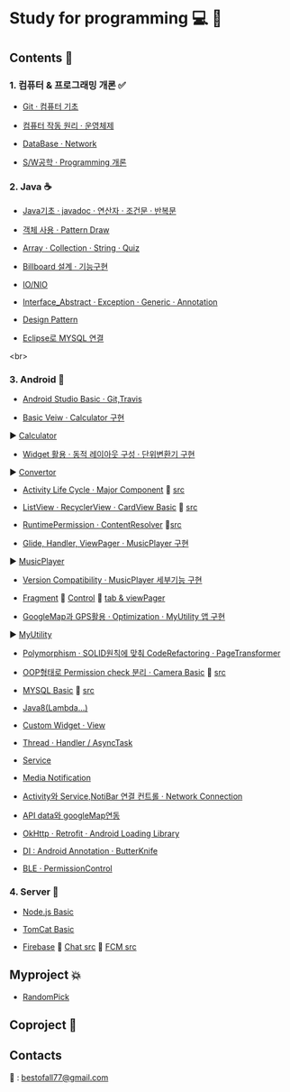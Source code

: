 # Study for programming :computer: :memo:
 
## Contents :open_file_folder:

### 1. 컴퓨터 & 프로그래밍 개론 :white_check_mark:

   -  [Git · 컴퓨터 기초](https://github.com/RohHyungmin/Study/blob/master/Programming/basicStudy/0109_0110.md)
  
   -  [컴퓨터 작동 원리 · 운영체제](https://github.com/RohHyungmin/Study/blob/master/Programming/basicStudy/0111.md)
  
   -  [DataBase · Network](https://github.com/RohHyungmin/Study/blob/master/Programming/basicStudy/0112.md)
  
   -  [S/W공학 · Programming 개론](https://github.com/RohHyungmin/Study/blob/master/Programming/basicStudy/0113.md)
    
  
### 2. Java :coffee:  
  -  [Java기초 · javadoc · 연산자 · 조건문 · 반복문](https://github.com/RohHyungmin/Study/blob/master/Programming/basicStudy/0116.md)
  -  [객체 사용 · Pattern Draw](https://github.com/RohHyungmin/Study/blob/master/Programming/basicStudy/0117.md)
  
  
  -  [Array · Collection · String · Quiz](https://github.com/RohHyungmin/Study/blob/master/Programming/basicStudy/0118.md) 
  
  
  -  [Billboard 설계 · 기능구현](https://github.com/RohHyungmin/Study/blob/master/Programming/basicStudy/0119.md)
  
  -  [IO/NIO](https://github.com/RohHyungmin/Study/blob/master/Programming/basicStudy/0120.md)
  
  -  [Interface_Abstract · Exception · Generic · Annotation](https://github.com/RohHyungmin/Study/blob/master/Programming/basicStudy/0203.md)
  
  - [Design Pattern](https://github.com/RohHyungmin/Study/blob/master/Programming/basicStudy/0209_0210.md)
  
  - [Eclipse로 MYSQL 연결](https://github.com/RohHyungmin/Study/blob/master/Programming/basicStudy/0220.md)

  
  <br\>
  
### 3.  Android :iphone:



 -  [Android Studio Basic · Git,Travis](https://github.com/RohHyungmin/Study/blob/master/Programming/basicStudy/0123.md)
 
 -  [Basic Veiw · Calculator 구현](https://github.com/RohHyungmin/Study/blob/master/Programming/basicStudy/0124.md)  

  :arrow_forward: [Calculator](https://github.com/RohHyungmin/Calculator_Convertor/blob/master/app/src/main/java/com/hyugnmin/android/widgets/CalculaotorActivity.java)
 
 - [Widget 활용 · 동적 레이아웃 구성 · 단위변환기 구현](https://github.com/RohHyungmin/Study/blob/master/Programming/basicStudy/0125.md)  
 
 :arrow_forward: [Convertor](https://github.com/RohHyungmin/Calculator_Convertor/blob/master/app/src/main/java/com/hyugnmin/android/widgets/UnitActivity.java)
 
 -  [Activity Life Cycle · Major Component](https://github.com/RohHyungmin/Study/blob/master/Programming/basicStudy/0126.md)  :paperclip: [src](https://github.com/RohHyungmin/Activity-Life-Cycle-_Major-Component/tree/master/app/src/main)
 
 -  [ListView · RecyclerView · CardView Basic](https://github.com/RohHyungmin/Study/blob/master/Programming/basicStudy/0131.md)   :paperclip: [src](https://github.com/RohHyungmin/List_Recycler_Card_View/tree/master/app/src/main)
 
 -  [RuntimePermission · ContentResolver](https://github.com/RohHyungmin/Study/blob/master/Programming/basicStudy/0201.md)  :paperclip:[src](https://github.com/RohHyungmin/RuntimePermission/tree/master/app/src/main)
   
 -  [Glide, Handler, ViewPager · MusicPlayer 구현](https://github.com/RohHyungmin/Study/blob/master/Programming/basicStudy/0202.md)
 
  :arrow_forward: [MusicPlayer](https://github.com/RohHyungmin/MusicPlayer/tree/master/app/src/main)
  
 -  [Version Compatibility · MusicPlayer 세부기능 구현](https://github.com/RohHyungmin/Study/blob/master/Programming/basicStudy/0203.md)
 
 -  [Fragment](https://github.com/RohHyungmin/Study/blob/master/Programming/basicStudy/0206.md)  :paperclip: [Control](https://github.com/RohHyungmin/FragmentControl/tree/master/app/src/main/java/com/hyugnmin/android/fragmentcontrol)   :paperclip: [tab & viewPager](https://github.com/RohHyungmin/FragmentTab_viewPager/tree/master/app/src/main/java/com/hyugnmin/android/fragmenttab)
 
 -  [GoogleMap과 GPS활용 · Optimization · MyUtility 앱 구현](https://github.com/RohHyungmin/Study/blob/master/Programming/basicStudy/0207.md)  
 
 :arrow_forward: [MyUtility](https://github.com/RohHyungmin/MyUtility/tree/master/app/src/main)
 
 - [Polymorphism · SOLID원칙에 맞춰 CodeRefactoring · PageTransformer](https://github.com/RohHyungmin/Study/blob/master/Programming/basicStudy/0208.md)
 
 - [OOP형태로 Permission check 분리 · Camera Basic](https://github.com/RohHyungmin/Study/blob/master/Programming/basicStudy/0210.md)  :paperclip: [src](https://github.com/RohHyungmin/Camera-Basic/tree/master/app/src/main/java/com/hyugnmin/android/camerabasic)
 
 -  [MYSQL Basic](https://github.com/RohHyungmin/Study/blob/master/Programming/basicStudy/0213_0214.md) :paperclip: [src](https://github.com/RohHyungmin/MYSQL-Basic/tree/master/app/src/main/java/com/hyugnmin/android/bbsbasic)
 
 -  [Java8(Lambda...)](https://github.com/RohHyungmin/Study/blob/master/Programming/basicStudy/0220.md)
 
 -  [Custom Widget · View ](https://github.com/RohHyungmin/Study/blob/master/Programming/basicStudy/0221.md)
 
 -  [Thread · Handler / AsyncTask](https://github.com/RohHyungmin/Study/blob/master/Programming/basicStudy/0223.md)
 
 - [Service](https://github.com/RohHyungmin/Study/blob/master/Programming/basicStudy/0224.md)
 
 - [Media Notification](https://github.com/RohHyungmin/Study/blob/master/Programming/basicStudy/0302.md)
 
 - [Activity와 Service,NotiBar 연결 컨트롤 · Network Connection](https://github.com/RohHyungmin/Study/blob/master/Programming/basicStudy/0303.md)
 
 - [API data와 googleMap연동](https://github.com/RohHyungmin/Study/blob/master/Programming/basicStudy/0306.md)
 - [OkHttp · Retrofit · Android Loading Library](https://github.com/RohHyungmin/Study/blob/c5b786f58eea9d92cfd2622369d50e3e1b25efc4/Programming/basicStudy/0307.md)
 
 - [DI : Android Annotation · ButterKnife](https://github.com/RohHyungmin/Study/blob/master/Programming/basicStudy/0309.md)
 
 - [BLE · PermissionControl ](https://github.com/RohHyungmin/Study/blob/master/Programming/basicStudy/0310.md)
 
 
 ### 4. Server  :floppy_disk:
 
 -  [Node.js Basic](https://github.com/RohHyungmin/Study/blob/master/Programming/basicStudy/0307_2_nodeJs.md)
 -  [TomCat Basic](https://github.com/RohHyungmin/Study/blob/master/Programming/basicStudy/0308.md)
 
 -  [Firebase](https://github.com/RohHyungmin/Study/blob/master/Programming/basicStudy/0313.md)
 :paperclip: [Chat src](https://github.com/RohHyungmin/FirebaseChat/tree/master/app/src)
 :paperclip: [FCM src](https://github.com/RohHyungmin/FirebaseCloudMessage/tree/master/app/src/main/java/com/hyugnmin/android/firebasecloudmessage)
 
  
## Myproject :boom:  


  -  [RandomPick](https://github.com/RohHyungmin/Study/blob/master/Programming/myProject/RandomPick.md)


## Coproject :star2:


## Contacts
 :e-mail: : bestofall77@gmail.com
